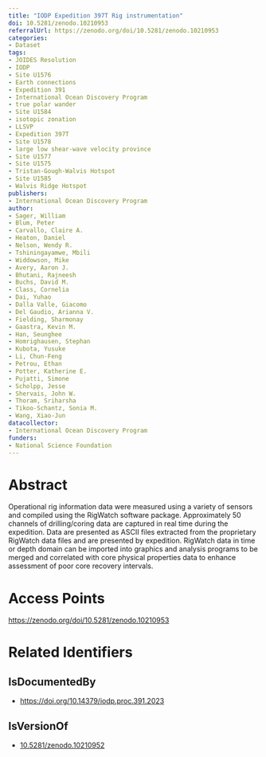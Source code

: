```yaml
---
title: "IODP Expedition 397T Rig instrumentation"
doi: 10.5281/zenodo.10210953
referralUrl: https://zenodo.org/doi/10.5281/zenodo.10210953
categories:
- Dataset
tags:
- JOIDES Resolution
- IODP
- Site U1576
- Earth connections
- Expedition 391
- International Ocean Discovery Program
- true polar wander
- Site U1584
- isotopic zonation
- LLSVP
- Expedition 397T
- Site U1578
- large low shear-wave velocity province
- Site U1577
- Site U1575
- Tristan-Gough-Walvis Hotspot
- Site U1585
- Walvis Ridge Hotspot
publishers:
- International Ocean Discovery Program
author:
- Sager, William
- Blum, Peter
- Carvallo, Claire A.
- Heaton, Daniel
- Nelson, Wendy R.
- Tshiningayamwe, Mbili
- Widdowson, Mike
- Avery, Aaron J.
- Bhutani, Rajneesh
- Buchs, David M.
- Class, Cornelia
- Dai, Yuhao
- Dalla Valle, Giacomo
- Del Gaudio, Arianna V.
- Fielding, Sharmonay
- Gaastra, Kevin M.
- Han, Seunghee
- Homrighausen, Stephan
- Kubota, Yusuke
- Li, Chun-Feng
- Petrou, Ethan
- Potter, Katherine E.
- Pujatti, Simone
- Scholpp, Jesse
- Shervais, John W.
- Thoram, Sriharsha
- Tikoo-Schantz, Sonia M.
- Wang, Xiao-Jun
datacollector:
- International Ocean Discovery Program
funders:
- National Science Foundation
---
```


# Abstract
Operational rig information data were measured using a variety of sensors and compiled using the RigWatch software package. Approximately 50 channels of drilling/coring data are captured in real time during the expedition. Data are presented as ASCII files extracted from the proprietary RigWatch data files and are presented by expedition. RigWatch data in time or depth domain can be imported into graphics and analysis programs to be merged and correlated with core physical properties data to enhance assessment of poor core recovery intervals.

# Access Points
https://zenodo.org/doi/10.5281/zenodo.10210953

# Related Identifiers
## IsDocumentedBy
- https://doi.org/10.14379/iodp.proc.391.2023
## IsVersionOf
- [10.5281/zenodo.10210952](../../10.5281/zenodo.10210952/)